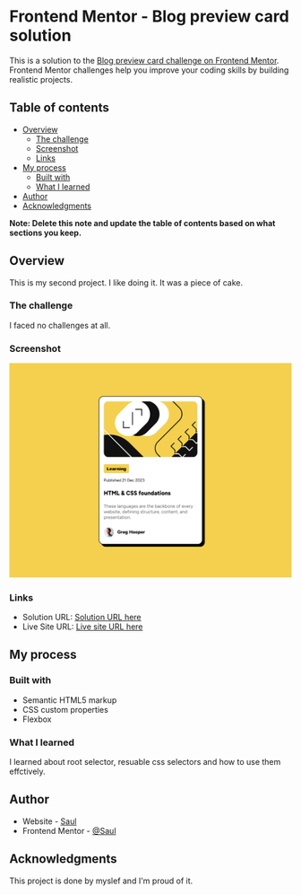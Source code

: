 # Frontend Mentor - Blog preview card solution

This is a solution to the [Blog preview card challenge on Frontend Mentor](https://www.frontendmentor.io/challenges/blog-preview-card-ckPaj01IcS). Frontend Mentor challenges help you improve your coding skills by building realistic projects.

## Table of contents

- [Overview](#overview)
  - [The challenge](#the-challenge)
  - [Screenshot](#screenshot)
  - [Links](#links)
- [My process](#my-process)
  - [Built with](#built-with)
  - [What I learned](#what-i-learned)
- [Author](#author)
- [Acknowledgments](#acknowledgments)

**Note: Delete this note and update the table of contents based on what sections you keep.**

## Overview

This is my second project. I like doing it. It was a piece of cake.

### The challenge

I faced no challenges at all.

### Screenshot

![](./screenshot.png)

### Links

- Solution URL: [Solution URL here](https://github.com/MgMyatHtayKhant/qr-code-component-main)
- Live Site URL: [Live site URL here](https://frontend-blog-preview.netlify.app/)

## My process

### Built with

- Semantic HTML5 markup
- CSS custom properties
- Flexbox

### What I learned

I learned about root selector, resuable css selectors and how to use them effctively.

## Author

- Website - [Saul](https://saul-homepage.netlify.app/)
- Frontend Mentor - [@Saul](https://www.frontendmentor.io/profile/MgMyatHtayKhant)

## Acknowledgments

This project is done by myslef and I'm proud of it.
